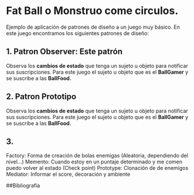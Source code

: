 # Fat Ball o Monstruo come circulos.
Ejemplo de aplicación de patrones de diseño a un juego muy básico.
En este juego encontramos los siguientes patrones de diseño:

## 1. Patron Observer: Este patrón 
Observa los **cambios de estado** que tenga un sujeto u objeto para notificar sus suscripciones.
Para este juego el sujeto u objeto que es el **BallGamer** y se suscribe a las **BallFood.** 

## 2. Patron Prototipo
Observa los **cambios de estado** que tenga un sujeto u objeto para notificar sus suscripciones.
Para este juego el sujeto u objeto que es el **BallGamer** y se suscribe a las **BallFood.** 
## 3. 

Factory: Forma de creación de bolas enemigas (Aleatoria, dependiendo del nivel...)
Memento: Cuando estoy en un puntaje determinado y me comen puedo volver al estado (Check point)
Prototype: Clonación de de enemigos
Mediator: Informar el score, decoración y ambiente


##Bibliografía
